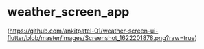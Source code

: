 # weather_screen_app

(https://github.com/ankitpatel-01/weather-screen-ui-flutter/blob/master/Images/Screenshot_1622201878.png?raw=true)
